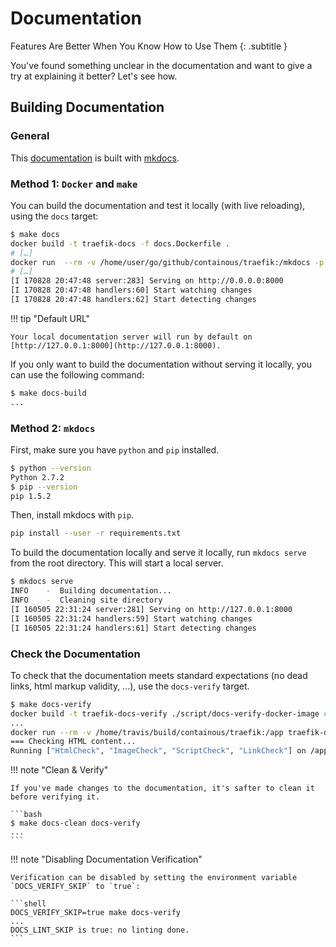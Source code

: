 # Documentation

Features Are Better When You Know How to Use Them
{: .subtitle }

You've found something unclear in the documentation and want to give a try at explaining it better?
Let's see how.

## Building Documentation

### General

This [documentation](http://docs.traefik.io/) is built with [mkdocs](http://mkdocs.org/).

### Method 1: `Docker` and `make`

You can build the documentation and test it locally (with live reloading), using the `docs` target:

```bash
$ make docs
docker build -t traefik-docs -f docs.Dockerfile .
# […]
docker run  --rm -v /home/user/go/github/containous/traefik:/mkdocs -p 8000:8000 traefik-docs mkdocs serve
# […]
[I 170828 20:47:48 server:283] Serving on http://0.0.0.0:8000
[I 170828 20:47:48 handlers:60] Start watching changes
[I 170828 20:47:48 handlers:62] Start detecting changes
```

!!! tip "Default URL"

    Your local documentation server will run by default on [http://127.0.0.1:8000](http://127.0.0.1:8000).

If you only want to build the documentation without serving it locally, you can use the following command:

```bash
$ make docs-build
...
```

### Method 2: `mkdocs`

First, make sure you have `python` and `pip` installed.

```bash
$ python --version
Python 2.7.2
$ pip --version
pip 1.5.2
```

Then, install mkdocs with `pip`.

```bash
pip install --user -r requirements.txt
```

To build the documentation locally and serve it locally, run `mkdocs serve` from the root directory.
This will start a local server.

```bash
$ mkdocs serve
INFO    -  Building documentation...
INFO    -  Cleaning site directory
[I 160505 22:31:24 server:281] Serving on http://127.0.0.1:8000
[I 160505 22:31:24 handlers:59] Start watching changes
[I 160505 22:31:24 handlers:61] Start detecting changes
```

### Check the Documentation

To check that the documentation meets standard expectations (no dead links, html markup validity, ...), use the `docs-verify` target.

```bash
$ make docs-verify
docker build -t traefik-docs-verify ./script/docs-verify-docker-image ## Build Validator image
...
docker run --rm -v /home/travis/build/containous/traefik:/app traefik-docs-verify ## Check for dead links and w3c compliance
=== Checking HTML content...
Running ["HtmlCheck", "ImageCheck", "ScriptCheck", "LinkCheck"] on /app/site/basics/index.html on *.html...
```

!!! note "Clean & Verify"

    If you've made changes to the documentation, it's safter to clean it before verifying it. 

    ```bash
    $ make docs-clean docs-verify
    ...
    ```

!!! note "Disabling Documentation Verification"

    Verification can be disabled by setting the environment variable `DOCS_VERIFY_SKIP` to `true`:
    
    ```shell
    DOCS_VERIFY_SKIP=true make docs-verify
    ...
    DOCS_LINT_SKIP is true: no linting done.
    ```
